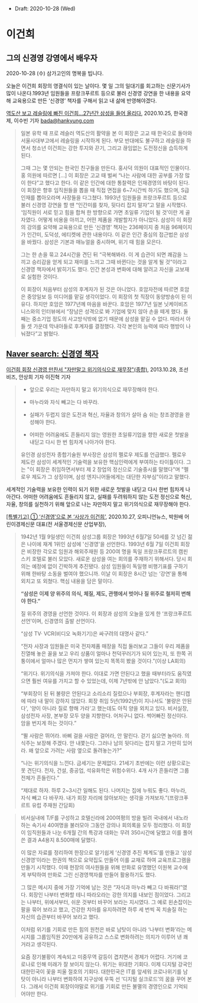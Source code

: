 * Draft: 2020-10-28 (Wed)

# 이건희

## 그의 신경영 강영에서 배우자

2020-10-28 (수) 삼가고인의 명복을 빕니다.

오늘은 이건희 회장의 영결식이 있는 날이다. 몇 일 그의 일대기를 회고하는 신문기사가 많이 나온다.1993년 임원들을 프랑크푸르트 등으로 불러 신경영 강연을 한 내용을 요약해 교육용으로 만든 ‘신경영’ 책자를 구해서 읽고 내 삶에 반영해야겠다. 

[역도산 보고 레슬링에 빠진 이건희…27년간 삼성을 들어 올리다](https://www.hankyung.com/economy/article/202010255608i), 2020.10.25, 한국경제, 이수빈 기자 bada@hankyung.com

> 일본 유학 때 프로 레슬러 역도산의 활약을 본 이 회장은 고교 때 한국으로 돌아와 서울사대부고에서 레슬링을 시작하게 된다. 부모 반대에도 불구하고 레슬링을 하면서 청소년 이건희는 강한 투지와 끈기, 그리고 끊임없는 도전정신을 습득하게 된다.
>
> 그때 그는 몇 안되는 한국인 친구들을 만든다. 홍사덕 의원이 대표적인 인물이다. 홍 의원에 따르면 [...] 이 회장은 고교 때 벌써 “나는 사람에 대한 공부를 가장 많이 한다”고 했다고 한다. 이 같은 인간에 대한 통찰력은 인재경영의 바탕이 된다. 이 회장은 향후 임직원들을 뽑을 때 직접 면접을 6~7시간씩 하기도 했으며, S급 인재를 뽑아오라며 사장들을 다그쳤다. 1993년 임원들을 프랑크푸르트 등으로 불러 신경영 강연을 할 땐 “인간미를 찾자, 뒷다리 잡지 말자”고 말을 시작했다. ‘임직원이 서로 믿고 힘을 합쳐 한 방향으로 가면 초일류 기업이 될 것’이란 게 골자였다. 어떻게 비용을 아끼고, 어떤 제품을 개발할지가 아니었다. 삼성이 이 회장의 강의를 요약해 교육용으로 만든 ‘신경영’ 책자는 236페이지 중 처음 96페이지가 인간미, 도덕성, 에티켓에 관한 내용이다. 이 같은 인간 중심의 접근법은 삼성을 바꿨다. 삼성은 기본과 매뉴얼을 중시하며, 위기 때 힘을 모은다.
>
> 그는 한 손을 묶고 24시간을 견딘 뒤 “극복해봐라. 이 게 습관이 되면 쾌감을 느끼고 승리감을 얻게 되고 재미를 느끼고 그때 바뀐다는 것을 알게 될 것”이라고 신경영 책자에서 밝히기도 했다. 인간 본성과 변화에 대해 알려고 자신을 교보재로 실험한 것이다.
>
> 이 회장이 처음부터 삼성의 후계자가 된 것은 아니었다. 호암자전에 따르면 호암은 중앙일보 등 미디어를 맡길 생각이었다. 이 회장의 첫 직장이 동양방송이 된 이유다. 하지만 호암은 1977년께 마음을 바꾼다. 호암은 1977년 일본 닛케이비즈니스와의 인터뷰에서 “장남은 성격으로 봐 기업에 맞지 않아 손을 떼게 했다. 둘째는 중소기업 정도의 사고방식밖에 없기 때문에 삼성을 맡길 수 없다. 따라서 아들 셋 가운데 막내아들로 후계자를 결정했다. 각각 본인의 능력에 따라 행방이 나눠졌다”고 밝혔다.

## [Naver search: 신경영 책자](https://search.naver.com/search.naver?sm=top_hty&fbm=1&ie=utf8&query=%EC%8B%A0%EA%B2%BD%EC%98%81+%EC%B1%85%EC%9E%90)

[이건희 회장 신경영 만찬서 "자만말고 위기의식으로 재무장"(종합)](https://biz.chosun.com/site/data/html_dir/2013/10/28/2013102804035.html),  2013.10.28, 조선비즈, 안상희 기자 이진혁 기자

> * 앞으로 우리는 자만하지 말고 위기의식으로 재무장해야 한다. 
> * 마누라와 자식 빼고는 다 바꾸라.
>
> * 실패가 두렵지 않은 도전과 혁신, 자율과 창의가 살아 숨 쉬는 창조경영을 완성해야 한다.
> * 어떠한 어려움에도 흔들리지 않는 영원한 초일류기업을 향한 새로운 첫발을 내딛고 다시 한 번 힘차게 나아가야 한다.
>
> 유인경 삼성전자 종합기술원 부사장은 삼성의 펠로우 제도를 언급했다. 펠로우 제도란 삼성이 세계적인 기술력을 보유한 핵심인력에게 부여하는 타이틀이다. 그는 "이 회장은 취임하면서부터 제 2 창업의 정신으로 기술중시를 말했다"며 "펠로우 제도가 그 상징이며, 삼성 엔지니어들에게는 대단한 자부심"이라고 말했다.

세계적인 기술력을 보유한 인력이 되기 위한 새로운 첫발을 내딛고 다시 한번 힘차게 나아간다. 어떠한 어려움에도 흔들리지 않고, 실패를 두려워하지 않는 도전 정신으로 혁신, 자율, 창의를 실천하기 위해 앞으로 나는 자만하지 말고 위기의식으로 재무장해야 한다.

[[특별기고] ① ‘신경영’으로 본 ‘사상가 이건희’](http://www.opinionnews.co.kr/news/articleView.html?idxno=42180), 2020.10.27, 오피니언뉴스, 박원배 어린이경제신문 대표(전 서울경제신문 산업부장), 

> 1942년 1월 9일생인 이건희 삼성그룹 회장은 1993년 6월7일 50세를 갓 넘긴 젊은 나이에 재계 1위인 삼성에 '신경영'을 선언한다. 1993년 6월 7일 이건희 회장은 비장한 각오로 임원과 해외주재원 등 200여 명을 독일 프랑크푸르트의 캠핀스키 호텔로 불러 모았다. 새로운 삼성을 여는 회의를 주재하기 위해서다. 당시 회의는 예정에 없이 긴박하게 추진됐다. 삼성 임원들이 독일행 비행기표를 구하기 위해 한바탕 소동을 벌여야 했으니까. 이날 이 회장은 8시간 넘는 ‘강연’을 통해 외치고 또 외쳤다. 핵심 내용을 담은 말이다.
>
> **“삼성은 이제 양 위주의 의식, 체질, 제도, 관행에서 벗어나 질 위주로 철저히 변해야 한다.”**
>
> 질 위주의 경영을 선언한 것이다. 이 회장과 삼성의 오늘을 있게 한 ‘프랑크푸르트 선언’이며, 신경영의 출발 선언이다.
>
> “삼성 TV· VCR(비디오 녹화기기)은 싸구려의 대명사 같다.”
>
> “전자 사장과 임원들은 미국 전자제품 매장을 직접 둘러보고 그들이 우리 제품을 진열해 놓은 꼴을 보고 우리 상품이 얼마나 천덕꾸러기가 되어 있는지, 또 한쪽 귀퉁이에서 얼마나 많은 먼지가 쌓여 있는지 똑똑히 봤을 것이다.”(이상 LA회의)
>
> “위기다. 위기의식을 가져야 한다. 이대로 가면 안된다고 했을 때부터라도 움직였으면 훨씬 여유를 가지고 할 수 있었는데, 이제 7년밖에 안 남았다.”(도교 회의)
>
> “부회장이 된 뒤 불량은 안된다고 소리소리 질렀으나 부회장, 후계자라는 핸디캡에 따라 내 말이 강하지 않았다. 회장 취임 5년(1992년)이 지나서도 '불량은 안된다', '양이 아니라 질로 향해 가라'고 했는데도 아직 양을 외치고 있다. 비서실장, 삼성전자 사장, 본부장 모두 양을 지향한다. 어처구니 없다. 썩어빠진 정신이다. 암을 번지게 하는 것이다.”
>
> “뛸 사람은 뛰어라. 바삐 걸을 사람은 걸어라, 안 말린다. 걷기 싫으면 놀아라. 의식주는 보장해 주겠다. 안 내쫓는다. 그러나 남의 뒷다리는 잡지 말고 가만히 있어라. 왜 앞으로 가려는 사람 옆으로 돌려놓는가?”
>
> “나는 위기의식을 느낀다. 금세기는 문제없다. 21세기 초반에는 이런 상황으로는 못 견딘다. 전자, 건설, 중공업, 석유화학은 위험수위다. 4개 사가 흔들리면 그룹 전체가 흔들린다.”
>
> “제대로 하자. 하루 2~3시간 일해도 된다. 나머지는 집에 누워도 좋다. 마누라, 자식 빼고 다 바꾸자. 내가 회장 자리에 앉아보자는 생각을 가져보자.”(프랑크푸르트 유럽 주재원 간담회)

> 비서실내에 T/F를 구성하고 호텔신라에 200여평의 방을 빌려 국내에서 내노라 하는 속기사 40여명을 불러모아 그동안 강의나 회의록을 모두 정리했다. 이 회장이 임직원들과 나눈 6개월 간의 특강과 대화는 무려 350시간에 달했고 이를 풀어 쓴 결과 A4용지 8.500매에 달했다.
>
> 이 많은 자료를 정리하여 한장으로 알기쉽게 ‘신경영 추진 체계도’를 만들고 ‘삼성신경영’이라는 한권의 책으로 요약집도 만들어 이를 교재로 하여 교육프로그램을 만들기 시작했다. 이때 현장의 여사원들을 위해 만화로 유명했던 이원복 교수에게 부탁하여 만화로 그린 신경영책자를 만들어 활용하기도 했다.
>
> 그 많은 메시지 중에 가장 기억에 남는 것은 “자식과 마누라 빼고 다 바꿔라!”였다. 회장인 나부터 변화할 테니 따라오라는 강한 의지를 내보인 점이었다. 그리고는 나부터, 위에서부터, 쉬운 것부터 바꾸어 보라는 지시였다. 그 예로 왼손잡이는 팔을 묶어 보라고 했고, 건강한 치아를 유지하려면 하루 세 번씩 꼭 치솔질 하는 자신의 습관부터 바꾸어 보라고 했다.
>
> 이처럼 위기를 기회로 만든 힘의 원천은 바로 남탓이 아니라 ‘나부터 변화’라는 메시지를 그룹임직원 20만에게 공유하고 스스로 변화하려는 의지가 이루어 낸 쾌거라고 생각된다.
>
> 요즘 장기불황이 계속되고 미중무역 갈등이 겹치면서 경제가 어렵다. 거기에 코로나로 인해 미래가 잘 보이지 않는다. 위기는 위대한 기회다. 이제 디지털 강국인 대한민국이 꽃을 피울 절호의 기회다. 대한민국은 IT를 앞세워 코로나위기를 남탓이 아니라 나부터 변화하여 지구상에 우뚝 선 ‘디지털 실크로드’의 꿈을 꾸어 본다. 그래서 이건희 회장이야말로 위기를 기회로 만든 불멸의 경영인으로 기억되어야만 한다.


